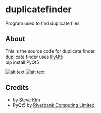 # duplicatefinder
Program used to find duplicate files

## About
This is the source code for duplicate finder.  
duplicate finder uses [PyQt5](https://pypi.org/project/PyQt5/)  
pip install PyQt5  

![alt text](https://images.squarespace-cdn.com/content/v1/58d44717bf629a6b1ddf7ae3/1581640067850-M4WKMVCVD8TYL24OCKU5/ke17ZwdGBToddI8pDm48kPg2HUbQbE20LxCWQRbHzHFZw-zPPgdn4jUwVcJE1ZvWQUxwkmyExglNqGp0IvTJZamWLI2zvYWH8K3-s_4yszcp2ryTI0HqTOaaUohrI8PI-pLKe00VS3tKm610XwJW0rhO01CydE9oewYZtMKT_50/search+options.PNG?format=1000w)
![alt text](https://images.squarespace-cdn.com/content/v1/58d44717bf629a6b1ddf7ae3/1581640151975-VMRQ4DNYF7TW66XWM7ZU/ke17ZwdGBToddI8pDm48kEbjnRZ_72Hkslg_yqqV7xpZw-zPPgdn4jUwVcJE1ZvWQUxwkmyExglNqGp0IvTJZamWLI2zvYWH8K3-s_4yszcp2ryTI0HqTOaaUohrI8PIcj9yoXtFOgqQ6mqWLOx1mlhF7IEQmyASw0sDrrnb0TU/options.PNG?format=1000w)

## Credits
- by [Steve Kim](https://www.sbstevekim.com/)
- PyQt5 by [Riverbank Computing Limited](https://www.riverbankcomputing.com/software/pyqt/)
